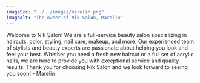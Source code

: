 ```yaml
---
imageSrc: "../../images/marelin.png"
imageAlt: "The owner of Nik Salon, Marelin"
---
```


Welcome to Nik Salon! We are a full-service beauty salon specializing in haircuts, color, styling, nail care, makeup, and more. Our experienced team of stylists and beauty experts are passionate about helping you look and feel your best. Whether you need a fresh new haircut or a full set of acrylic nails, we are here to provide you with exceptional service and quality results. Thank you for choosing Nik Salon and we look forward to seeing you soon! - Marelin
